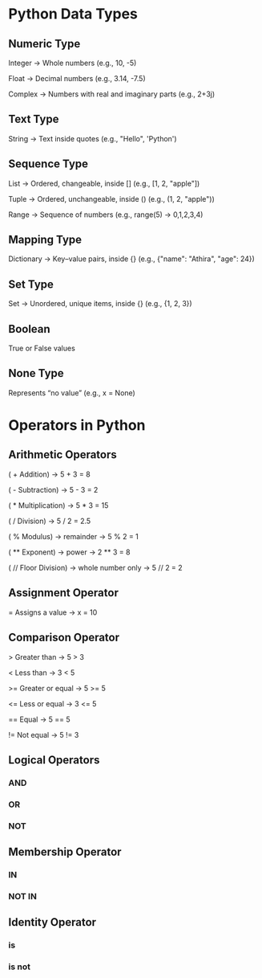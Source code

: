 # Python Data Types

## Numeric Type

Integer → Whole numbers (e.g., 10, -5)

Float → Decimal numbers (e.g., 3.14, -7.5)

Complex → Numbers with real and imaginary parts (e.g., 2+3j)

## Text Type

String → Text inside quotes (e.g., "Hello", 'Python')

## Sequence Type

List → Ordered, changeable, inside [] (e.g., [1, 2, "apple"])

Tuple → Ordered, unchangeable, inside () (e.g., (1, 2, "apple"))

Range → Sequence of numbers (e.g., range(5) → 0,1,2,3,4)

## Mapping Type

Dictionary → Key–value pairs, inside {} (e.g., {"name": "Athira", "age": 24})

## Set Type

Set → Unordered, unique items, inside {} (e.g., {1, 2, 3})

## Boolean

True or False values

## None Type

Represents “no value” (e.g., x = None)

# Operators in Python

## Arithmetic Operators

( + Addition) → 5 + 3 = 8

( - Subtraction) → 5 - 3 = 2

( * Multiplication) → 5 * 3 = 15

( / Division) → 5 / 2 = 2.5

( % Modulus) → remainder → 5 % 2 = 1

( ** Exponent) → power → 2 ** 3 = 8

( // Floor Division) → whole number only → 5 // 2 = 2

## Assignment Operator

= Assigns a value → x = 10

## Comparison Operator

 \> Greater than → 5 > 3
  
 < Less than → 3 < 5
  
 \>= Greater or equal → 5 >= 5
  
  <= Less or equal → 3 <= 5
  
 == Equal → 5 == 5
  
 != Not equal → 5 != 3

## Logical Operators

### AND
### OR
### NOT


## Membership Operator
### IN
### NOT IN

## Identity Operator
### is
### is not
